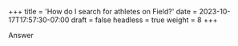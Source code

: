 +++
title = 'How do I search for athletes on Field?'
date = 2023-10-17T17:57:30-07:00
draft = false
headless = true
weight = 8
+++

Answer
